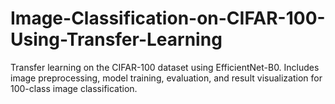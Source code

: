 # Image-Classification-on-CIFAR-100-Using-Transfer-Learning
Transfer learning on the CIFAR-100 dataset using EfficientNet-B0. Includes image preprocessing, model training, evaluation, and result visualization for 100-class image classification.
